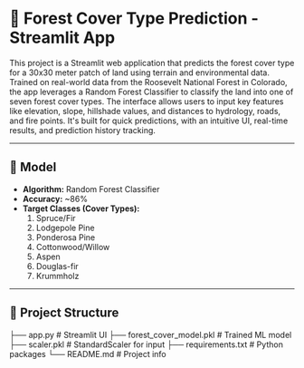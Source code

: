 # 🌲 Forest Cover Type Prediction - Streamlit App

This project is a Streamlit web application that predicts the forest cover type for a 30x30 meter patch of land using terrain and environmental data. Trained on real-world data from the Roosevelt National Forest in Colorado, the app leverages a Random Forest Classifier to classify the land into one of seven forest cover types. The interface allows users to input key features like elevation, slope, hillshade values, and distances to hydrology, roads, and fire points. It's built for quick predictions, with an intuitive UI, real-time results, and prediction history tracking.

---

## 🧠 Model
- **Algorithm:** Random Forest Classifier
- **Accuracy:** ~86%
- **Target Classes (Cover Types):**
  1. Spruce/Fir  
  2. Lodgepole Pine  
  3. Ponderosa Pine  
  4. Cottonwood/Willow  
  5. Aspen  
  6. Douglas-fir  
  7. Krummholz

---

## 📁 Project Structure

├── app.py # Streamlit UI
├── forest_cover_model.pkl # Trained ML model
├── scaler.pkl # StandardScaler for input
├── requirements.txt # Python packages
└── README.md # Project info
